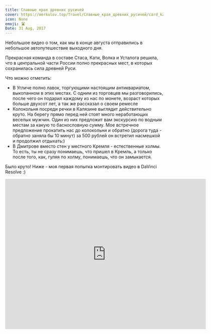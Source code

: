 ```yaml
---
title: Славные края древних русичей
cover: https://merkulov.top/Travel/Славные_края_древних_русичей/card_kalyazin.jpeg
icon: None
emoji: 🛣️
Date: 31 Aug, 2017
---
```


Небольшое видео о том, как мы в конце августа отправились в небольшое автопутешествие выходного дня.

Прекрасная команда в составе Стаса, Кати, Волка и Усталога решила, что в центральной части России полно прекрасных мест, в которых сохранилась сила древней Руси.

Что можно отметить:

* В Угличе полно лавок, торгующими настоящим антиквариатом, выкопанном в этих местах. С одним из торговцев мы разговорились, после чего он подарил каждому из нас по монете, возраст которых больше двухсот лет, а так же рассказал о своем ремесле
* Колокольня посреди речки в Калязине выглядит действительно круто. На берегу прямо перед ней стоят много неработающих веселых мужчин. Один из них предложит вам экскурсию по водным местам за какую то баснословную сумму. Мое встречное предложение прокатить нас до колокольни и обратно (дорога туда - обратно заняла бы 10 минут) за 500 рублей он встретил насмешкой и продолжил отдыхать:)
* В Дмитрове вместо стен у местного Кремля - естественные холмы. То есть, ты не сразу понимаешь, что пришел в Кремль, а только после того, как, гуляя по холму, понимаешь, что он замыкается.

Было круто! Ниже - моя первая попытка монтировать видео в DaVinci Resolve :)

<p><div class="res_emb_block">
<iframe width="640" height="480" src="https://www.youtube.com/embed/sjqgm-hDGWw" frameborder="0" allowfullscreen></iframe>
</div></p>
